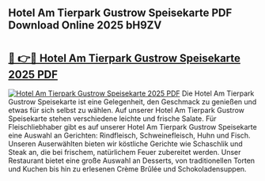 ## Hotel Am Tierpark Gustrow Speisekarte PDF Download Online 2025 bH9ZV

# <h2><a href="http://gcebow9.nevu.top/?p=Hotel+Am+Tierpark+Gustrow+Speisekarte">🔗 👉🔴 Hotel Am Tierpark Gustrow Speisekarte 2025 PDF</a></h2>

[![Hotel Am Tierpark Gustrow Speisekarte 2025 PDF](https://i.imgur.com/dBaPXMq.png)](http://gcebow9.nevu.top/?p=Hotel+Am+Tierpark+Gustrow+Speisekarte)
Die Hotel Am Tierpark Gustrow Speisekarte ist eine Gelegenheit, den Geschmack zu genießen und etwas für sich selbst zu wählen. Auf unserer Hotel Am Tierpark Gustrow Speisekarte stehen verschiedene leichte und frische Salate. Für Fleischliebhaber gibt es auf unserer Hotel Am Tierpark Gustrow Speisekarte eine Auswahl an Gerichten: Rindfleisch, Schweinefleisch, Huhn und Fisch. Unseren Auserwählten bieten wir köstliche Gerichte wie Schaschlik und Steak an, die bei frischem, natürlichem Feuer zubereitet werden. Unser Restaurant bietet eine große Auswahl an Desserts, von traditionellen Torten und Kuchen bis hin zu erlesenen Crème Brûlée und Schokoladensuppen.
